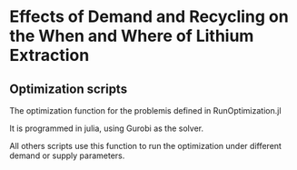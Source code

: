 # Effects of Demand and Recycling on the When and Where of Lithium Extraction

## Optimization scripts

The optimization function for the problemis defined in RunOptimization.jl

It is programmed in julia, using Gurobi as the solver.

All others scripts use this function to run the optimization under different demand or supply parameters.